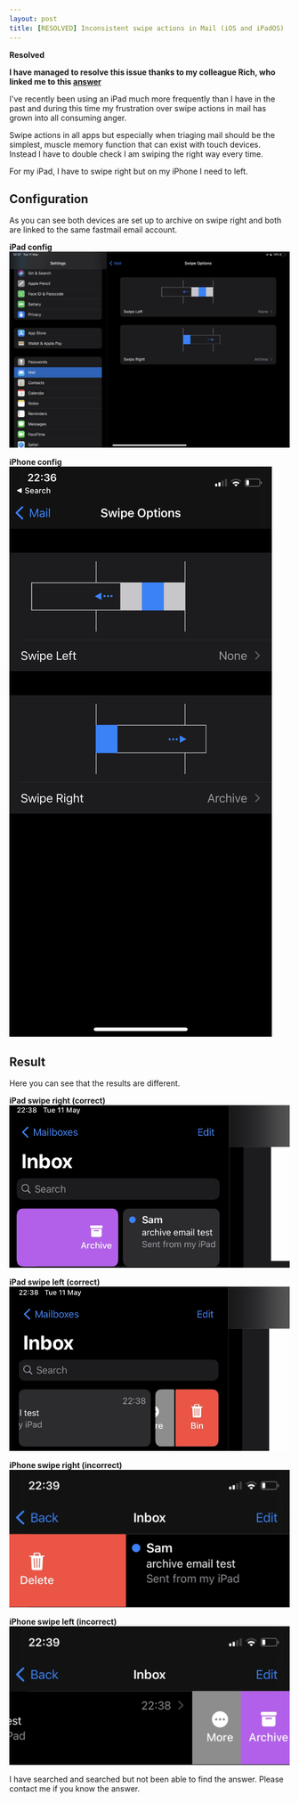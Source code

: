 ```yaml
---
layout: post
title: [RESOLVED] Inconsistent swipe actions in Mail (iOS and iPadOS)
---
```


**Resolved**

**I have managed to resolve this issue thanks to my colleague Rich, who linked me to this [answer](https://9to5mac.com/2021/03/25/delete-gmail-on-iphone-instead-of-archive/)**

I've recently been using an iPad much more frequently than I have in the past and during this time my frustration over swipe actions in mail has grown into all consuming anger.

Swipe actions in all apps but especially when triaging mail should be the simplest, muscle memory function that can exist with touch devices. Instead I have to double check I am swiping the right way every time.

For my iPad, I have to swipe right but on my iPhone I need to left.

## Configuration

As you can see both devices are set up to archive on swipe right and both are linked to the same fastmail email account.

**iPad config**
![iPad configuration](/assets/ipad-mail-config.jpg)

**iPhone config**
![iPhone configuration](/assets/iphone-mail-config.jpg)

## Result

Here you can see that the results are different.

**iPad swipe right (correct)**
![iPad swipe right shows archive option correctly](/assets/ipad-mail-swipe-right.jpg)

**iPad swipe left (correct)**
![iPad swipe left does not show archive as expected](/assets/ipad-mail-swipe-left.jpg)

**iPhone swipe right (incorrect)**
![iPhone swipe right does not show archive option](/assets/iphone-mail-swipe-right.jpg)

**iPhone swipe left (incorrect)**
![iPhone swipe left shows archive when it is not expected to](/assets/iphone-mail-swipe-left.jpg)

I have searched and searched but not been able to find the answer. Please contact me if you know the answer.
